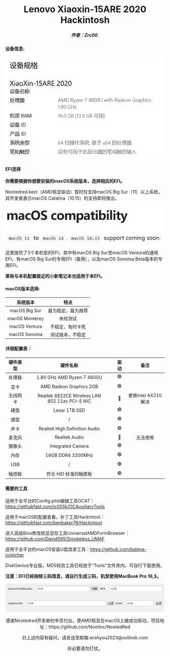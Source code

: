 <h1 align="Center">Lenovo Xiaoxin-15ARE 2020 Hackintosh</h1>



<h5 align = "Center">作者：Zrc00.</h5>

#### 设备信息:

![sysinfo](./img/sysinfo.png)

#### EFI选择

**你需要根据你想要安装的macOS系统版本，选择相应的EFI。**

Nootedred.kext（AMD核显驱动）暂时仅支持macOS Big Sur（11）以上系统，其开发者表示macOS Catalina（10.15）的支持即将推出。

![macOS-Support](./img/macOS-Support.png)

这里提供了3个本机型的EFI，其中有macOS Big Sur至macOS Ventura的通用EFI，有macOS Big Sur的专用EFI（备用），以及macOS Sonoma Beta版本的专用EFI。

**某些与本机配置接近的小新笔记本也适用于本EFI。**

#### macOS版本选择:

|    系统版本    |        特点        |
| :------------: | :----------------: |
| macOS Big Sur  | 最为稳定，最为推荐 |
| macOS Monterey |      未经测试      |
| macOS Ventura  |  不稳定，有时卡死  |
|  macOS Sonoma  |  测试版本，不稳定  |

#### 详细配置表：

| 硬件类型 |                    硬件名称                    | 驱动 |        备注         |
| :------: | :--------------------------------------------: | :--: | :-----------------: |
|  处理器  |           1.80 GHz AMD Ryzen 7 4800U           |  🟢   |                     |
|   显卡   |            AMD Radeon Graphics 2GB             |  🟢   |                     |
| 无线网卡 | Realtek 8822CE Wireless LAN 802.11ac PCI-E NIC |  🔴   | 更换Intel AX210解决 |
|   硬盘   |                 Lexar 1TB SSD                  |  🟢   |                     |
|   键盘   |                       /                        |  🟢   |                     |
|   声卡   |         Realtek High Definition Audio          |  🟢   |                     |
|  麦克风  |                 Realtek Audio                  |  🔴   |      无法使用       |
|  摄像头  |               Integrated Camera                |  🟢   |                     |
|   内存   |               16GB DDR4 3200MHz                |  🟢   |                     |
|   USB    |                       /                        |  🟢   |                     |
|  触控板  |             符合 HID 标准的触摸板              |  🟢   |                     |

#### 需要的工具

适用于全平台的Config.plist编辑工具OCAT：https://githubfast.com/ic005k/OCAuxiliaryTools

适用于macOS的配置查看，补丁工具Hackintool：https://githubfast.com/benbaker76/Hackintool

进入高级Bios修改核显显存工具UniversalAMDFormBrowser：https://github.com/DavidS95/Smokeless_UMAF

适用于全平台的macOS安装U盘烧录工具：https://github.com/balena-io/etcher

DiskGenius专业版，MD5校验工具已经放于“Tools”文件夹内，可自行下载使用。

**注意：EFI已经抹除三码信息，请自行生成三码，机型使用MacBook Pro 16,3。**

![threema](./img/threema.png)

<p align="Center">感谢Nootedred开发者的辛苦付出，使AMD核显在macOS上被成功驱动。项目地址：https://github.com/NootInc/NootedRed</p>

<p align="Center">对上述内容有疑问，请发送至邮箱:wishyou2023@outlook.com</p>
<p align="Center">非必要请勿打扰。</p>
